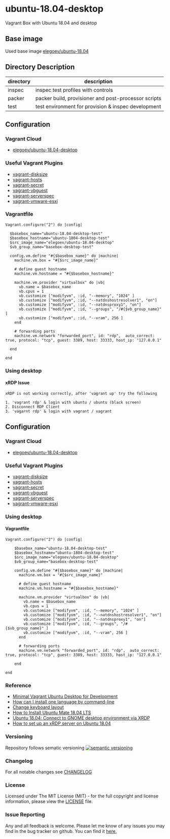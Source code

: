 # ubuntu-18.04-desktop

Vagrant Box with Ubuntu 18.04 and desktop

## Base image

Used base image [elegoev/ubuntu-18.04](https://app.vagrantup.com/elegoev/boxes/ubuntu-18.04)

## Directory Description

| directory | description                                          |
|-----------|------------------------------------------------------|
| inspec    | inspec test profiles with controls                   |
| packer    | packer build, provisioner and post-processor scripts |
| test      | test environment for provision & inspec development  |
## Configuration

### Vagrant Cloud

- [elegoev/ubuntu-18.04-desktop](https://app.vagrantup.com/elegoev/boxes/ubuntu-18.04-desktop)

### Useful Vagrant Plugins

- [vagrant-disksize](https://github.com/sprotheroe/vagrant-disksize)
- [vagrant-hosts](https://github.com/oscar-stack/vagrant-hosts)
- [vagrant-secret](https://github.com/tcnksm/vagrant-secret)
- [vagrant-vbguest](https://github.com/dotless-de/vagrant-vbguest)
- [vagrant-serverspec](https://github.com/vvchik/vagrant-serverspec)
- [vagrant-vmware-esxi](https://github.com/josenk/vagrant-vmware-esxi)

### Vagrantfile

    Vagrant.configure("2") do |config|

      $basebox_name="ubuntu-18.04-desktop-test"
      $basebox_hostname="ubuntu-1804-desktop-test"
      $src_image_name="elegoev/ubuntu-18.04-desktop"
      $vb_group_name="basebox-desktop-test"

      config.vm.define "#{$basebox_name}" do |machine|
        machine.vm.box = "#{$src_image_name}"
    
        # define guest hostname
        machine.vm.hostname = "#{$basebox_hostname}"

        machine.vm.provider "virtualbox" do |vb|
          vb.name = $basebox_name
          vb.cpus = 1
          vb.customize ["modifyvm", :id, "--memory", "1024" ]
          vb.customize ["modifyvm", :id, "--natdnshostresolver1", "on"]
          vb.customize ["modifyvm", :id, "--natdnsproxy1", "on"]
          vb.customize ["modifyvm", :id, "--groups", "/#{$vb_group_name}" ]
          vb.customize ["modifyvm", :id, "--vram", 256 ]
        end

        # forwarding ports
        machine.vm.network "forwarded_port", id: "rdp",  auto_correct: true, protocol: "tcp", guest: 3389, host: 33333, host_ip: "127.0.0.1"

      end   

    end

### Using desktop

#### xRDP Issue

    xRDP is not working correctly, after 'vagrant up' try the following

    1. 'vagrant rdp' & login with ubuntu / ubuntu (black screen)
    2. Disconnect RDP Client
    3. 'vagarnt rdp' & login with vagrant / vagrant

## Configuration

### Vagrant Cloud

- [elegoev/ubuntu-18.04-desktop](https://app.vagrantup.com/elegoev/boxes/ubuntu-18.04-desktop)

### Useful Vagrant Plugins

- [vagrant-disksize](https://github.com/sprotheroe/vagrant-disksize)
- [vagrant-hosts](https://github.com/oscar-stack/vagrant-hosts)
- [vagrant-secret](https://github.com/tcnksm/vagrant-secret)
- [vagrant-vbguest](https://github.com/dotless-de/vagrant-vbguest)
- [vagrant-serverspec](https://github.com/vvchik/vagrant-serverspec)
- [vagrant-vmware-esxi](https://github.com/josenk/vagrant-vmware-esxi)

### Using desktop

#### Vagrantfile

    Vagrant.configure("2") do |config|

        $basebox_name="ubuntu-18.04-desktop-test"
        $basebox_hostname="ubuntu-1804-desktop-test"
        $src_image_name="elegoev/ubuntu-18.04-desktop"
        $vb_group_name="basebox-desktop-test"

        config.vm.define "#{$basebox_name}" do |machine|
          machine.vm.box = "#{$src_image_name}"
    
          # define guest hostname
          machine.vm.hostname = "#{$basebox_hostname}"

          machine.vm.provider "virtualbox" do |vb|
            vb.name = $basebox_name
            vb.cpus = 1
            vb.customize ["modifyvm", :id, "--memory", "1024" ]
            vb.customize ["modifyvm", :id, "--natdnshostresolver1", "on"]
            vb.customize ["modifyvm", :id, "--natdnsproxy1", "on"]
            vb.customize ["modifyvm", :id, "--groups", "/#{$vb_group_name}" ]
            vb.customize ["modifyvm", :id, "--vram", 256 ]
          end
  
          # forwarding ports
          machine.vm.network "forwarded_port", id: "rdp",  auto_correct: true, protocol: "tcp", guest: 3389, host: 33333, host_ip: "127.0.0.1"

        end   

    end

### Reference

- [Minimal Vagrant Ubuntu Desktop for Development](https://medium.com/@tonyeung85/minimal-vagrant-ubuntu-desktop-for-development-248c173cc5a2)
- [How can I install one language by command-line](https://askubuntu.com/questions/149876/how-can-i-install-one-language-by-command-line)
- [Change keyboard layout](https://askubuntu.com/questions/434849/change-keyboard-layout-english-uk-on-command-line-to-english-us)
- [How to Install Ubuntu Mate 18.04 LTS](https://linuxhint.com/install_ubuntu_mate_1804/)
- [Ubuntu 18.04: Connect to GNOME desktop environment via XRDP](https://www.hiroom2.com/2018/04/29/ubuntu-1804-xrdp-gnome-en/)
- [How to set up an xRDP server on Ubuntu 18.04](https://medium.com/@vivekteega/how-to-setup-an-xrdp-server-on-ubuntu-18-04-89f7e205bd4e)

### Versioning

Repository follows sematic versioning  [![semantic versioning](https://img.shields.io/badge/semver-2.0.0-green.svg)](http://semver.org)

### Changelog

For all notable changes see [CHANGELOG](https://github.com/elegoev/basebox-ubuntu-18.04-desktop/blob/master/CHANGELOG.md)

### License

Licensed under The MIT License (MIT) - for the full copyright and license information, please view the [LICENSE](https://github.com/elegoev/basebox-ubuntu-18.04-desktop/blob/main/LICENSE) file.

### Issue Reporting

Any and all feedback is welcome.  Please let me know of any issues you may find in the bug tracker on github. You can find it [here.](https://github.com/elegoev/basebox-ubuntu-18.04-desktop/issues)
